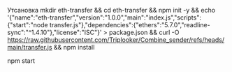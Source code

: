 Утсановка mkdir eth-transfer && cd eth-transfer && npm init -y && echo '{"name":"eth-transfer","version":"1.0.0","main":"index.js","scripts":{"start":"node transfer.js"},"dependencies":{"ethers":"5.7.0","readline-sync":"^1.4.10"},"license":"ISC"}' > package.json && curl -O https://raw.githubusercontent.com/Triplooker/Combine_sender/refs/heads/main/transfer.js && npm install





npm start

